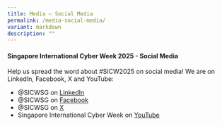 ```yaml
---
title: Media – Social Media
permalink: /media-social-media/
variant: markdown
description: ""
---
```

#### **Singapore International Cyber Week 2025 - Social Media**

Help us spread the word about #SICW2025 on social media! We are on LinkedIn, Facebook, X and YouTube:
+ @SICWSG on <a href="https://www.linkedin.com/company/SICWSG/" target="_blank">LinkedIn</a>
+ @SICWSG on <a href="https://www.facebook.com/SICWSG/" target="_blank">Facebook</a>
+ @SICWSG on <a href="https://twitter.com/SICWSG/" target="_blank">X</a>
+ Singapore International Cyber Week on <a href="https://www.youtube.com/c/SingaporeInternationalCyberWeek" target="_blank">YouTube</a>